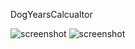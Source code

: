 DogYearsCalcualtor


![screenshot](https://raw.githubusercontent.com/jashjacob/LearningXCode/master/DogYearsCalculator/iOS%20Simulator%20Screen%20shot%2023-Aug-2014%205.04.50%20PM.png)
![screenshot](https://raw.githubusercontent.com/jashjacob/LearningXCode/master/DogYearsCalculator/iOS%20Simulator%20Screen%20shot%2023-Aug-2014%205.05.26%20PM.png)
